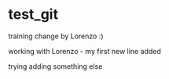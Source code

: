 # test_git
training
change by Lorenzo :)

working with Lorenzo - my first new line added

trying adding something else
